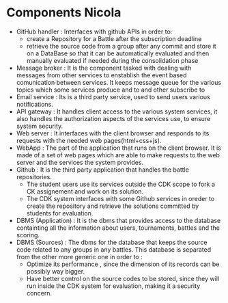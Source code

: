 # Components Nicola

* GitHub handler :    Interfaces with github APIs in order to: 
    * create a Repository for a Battle after the subscription deadline
    * retrieve the source code from a group after any commit and store it on a DataBase so that it can be automatically evaluated and then manually evaluated if needed during the consolidation phase
* Message broker :  It is the component tasked with dealing with messages from other services to enstablish the event based comunication between services. It keeps message queue for the various topics which some services produce and to and other subscribe to
* Email service :   Its is a third party service, used to send users various notifications.
* API gateway : It handles client access to the various system services, it also handles the authorization aspects of the services use, to ensure system security.
* Web server : It interfaces with the client browser and responds to its requests with the needed web pages(html+css+js).
* WebApp : The part of the application that runs on the client browser. It is made of a set of web pages which are able to make requests to the web server and the services the system provides.
* Github : It is the third party application that handles the battle repositories. 
    * The student users use its services outside the CDK scope to fork a CK assignement and work on its solution.
    * The CDK system interfaces with some Github services in oreder to create the repository and retrieve the solutions committed by students for evaluation.
* DBMS (Application) : It is the dbms that provides access to the database containting all the information about users, tournaments, battles and the scoring.
* DBMS (Sources) : The dbms for the database that keeps the source code related to any groups in any battles. This database is separated from the other more generic one in order to :
    * Optimize its performance , since the dimension of its records can be possibly way bigger.
    * Have better control on the source codes to be stored, since they will run inside the CDK system for evaluation, making it a security concern.
